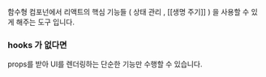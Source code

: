 
함수형 컴포넌에서 리액트의 핵심 기능들 ( 상태 관리 , [[생명 주기]] ) 을 사용할 수 있게 해주는 도구 입니다.

### hooks 가 없다면

props를 받아 UI를 렌더링하는 단순한 기능만 수행할 수 있습니다.